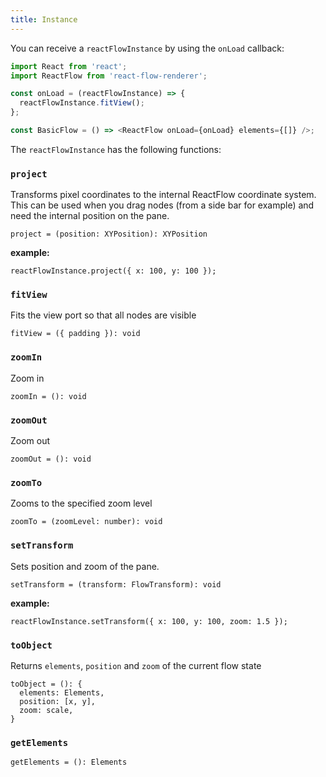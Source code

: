 ```yaml
---
title: Instance
---
```


You can receive a `reactFlowInstance` by using the `onLoad` callback:

```javascript
import React from 'react';
import ReactFlow from 'react-flow-renderer';

const onLoad = (reactFlowInstance) => {
  reactFlowInstance.fitView();
};

const BasicFlow = () => <ReactFlow onLoad={onLoad} elements={[]} />;
```

The `reactFlowInstance` has the following functions:

### `project`

Transforms pixel coordinates to the internal ReactFlow coordinate system.
This can be used when you drag nodes (from a side bar for example) and need the internal position on the pane.

`project = (position: XYPosition): XYPosition`

**example:**

```
reactFlowInstance.project({ x: 100, y: 100 });
```

### `fitView`

Fits the view port so that all nodes are visible

`fitView = ({ padding }): void`

### `zoomIn`

Zoom in

`zoomIn = (): void`

### `zoomOut`

Zoom out

`zoomOut = (): void`

### `zoomTo`

Zooms to the specified zoom level

`zoomTo = (zoomLevel: number): void`

### `setTransform`

Sets position and zoom of the pane.

`setTransform = (transform: FlowTransform): void`

**example:**

```
reactFlowInstance.setTransform({ x: 100, y: 100, zoom: 1.5 });
```

### `toObject`

Returns `elements`, `position` and `zoom` of the current flow state

```
toObject = (): {
  elements: Elements,
  position: [x, y],
  zoom: scale,
}
```

### `getElements`

`getElements = (): Elements`
